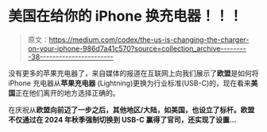 # 美国在给你的 iPhone 换充电器！！！

> 原文：<https://medium.com/codex/the-us-is-changing-the-charger-on-your-iphone-986d7a41c570?source=collection_archive---------38----------------------->

没有更多的苹果充电器了，来自媒体的报道在互联网上向我们展示了**欧盟**是如何将 iPhone 充电器从**苹果充电器** (Lightning)更换为行业标准(USB-C)的，现在看来**美国**正在他们离开的地方选择正确的。

在庆祝从**欧盟向前迈了一步之后，**其他地区/大陆，如**美国，也设立了标杆。**欧盟**不仅通过在 2024 年秋季强制切换到 **USB-C** 赢得了官司，还实现了设置…**